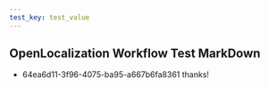 ```yaml
---
test_key: test_value
---
```

## OpenLocalization Workflow Test MarkDown
* 64ea6d11-3f96-4075-ba95-a667b6fa8361 
thanks!